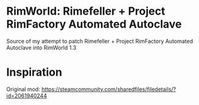 # RimWorld: Rimefeller + Project RimFactory Automated Autoclave
Source of my attempt to patch Rimefeller + Project RimFactory Automated Autoclave into RimWorld 1.3

# Inspiration
Original mod: https://steamcommunity.com/sharedfiles/filedetails/?id=2061940244
